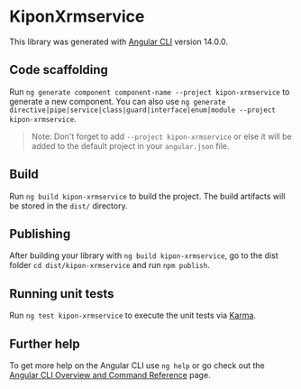 # KiponXrmservice

This library was generated with [Angular CLI](https://github.com/angular/angular-cli) version 14.0.0.

## Code scaffolding

Run `ng generate component component-name --project kipon-xrmservice` to generate a new component. You can also use `ng generate directive|pipe|service|class|guard|interface|enum|module --project kipon-xrmservice`.
> Note: Don't forget to add `--project kipon-xrmservice` or else it will be added to the default project in your `angular.json` file. 

## Build

Run `ng build kipon-xrmservice` to build the project. The build artifacts will be stored in the `dist/` directory.

## Publishing

After building your library with `ng build kipon-xrmservice`, go to the dist folder `cd dist/kipon-xrmservice` and run `npm publish`.

## Running unit tests

Run `ng test kipon-xrmservice` to execute the unit tests via [Karma](https://karma-runner.github.io).

## Further help

To get more help on the Angular CLI use `ng help` or go check out the [Angular CLI Overview and Command Reference](https://angular.io/cli) page.
